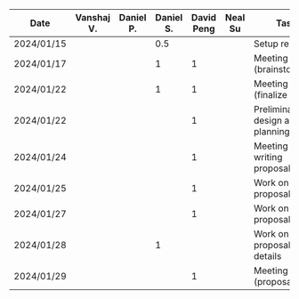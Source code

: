 | Date       |Vanshaj V. | Daniel P. | Daniel S. | David Peng |  Neal Su   | Task       |
| ---------- | --------- | --------- | --------- |------------|------------| ---------- | 
| 2024/01/15 |           |           | 0.5       |            |            | Setup repo |
| 2024/01/17 |           |           | 1         |  1         |            | Meeting (brainstorming) |
| 2024/01/22 |           |           | 1         |  1         |            | Meeting (finalize ideas) |
| 2024/01/22 |           |           |           |  1         |            | Preliminary design and planning |
| 2024/01/24 |           |           |           |  1         |            | Meeting (start writing proposal) |
| 2024/01/25 |           |           |           |  1         |            | Work on proposal |
| 2024/01/27 |           |           |           |  1         |            | Work on proposal |
| 2024/01/28 |           |           | 1         |            |            | Work on proposal details |
| 2024/01/29 |           |           |           |  1         |            | Meeting (proposal) |
